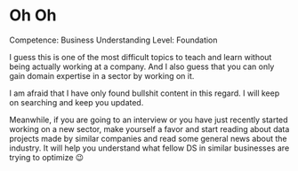 # Oh Oh

Competence: Business Understanding
Level: Foundation

I guess this is one of the most difficult topics to teach and learn without being actually working at a company. And I also guess that you can only gain domain expertise in a sector by working on it.

I am afraid that I have only found bullshit content in this regard. I will keep on searching and keep you updated.

Meanwhile, if you are going to an interview or you have just recently started working on a new sector, make yourself a favor and start reading about data projects made by similar companies and read some general news about the industry. It will help you understand what fellow DS in similar businesses are trying to optimize 😉